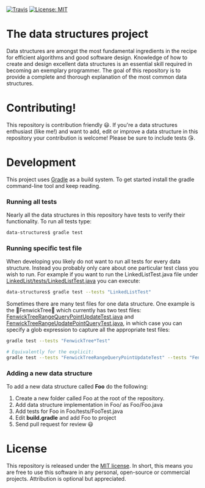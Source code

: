 [![Travis](https://img.shields.io/travis/williamfiset/data-structures.svg)](https://travis-ci.org/williamfiset/data-structures) [![License: MIT](https://img.shields.io/github/license/mashape/apistatus.svg)](https://opensource.org/licenses/MIT)

# The data structures project

Data structures are amongst the most fundamental ingredients in the recipe for efficient algorithms and good software design. Knowledge of how to create and design excellent data structures is an essential skill required in becoming an exemplary programmer. The goal of this repository is to provide a complete and thorough explanation of the most common data structures.

# Contributing!

This repository is contribution friendly :smiley:. If you're a data structures enthusiast (like me!) and want to add, edit or improve a data structure in this repository your contribution is welcome! Please be sure to include tests :kissing_heart:.

# Development

This project uses [Gradle](https://gradle.org/) as a build system. To get started install the gradle command-line tool and keep reading.

### Running all tests

Nearly all the data structures in this repository have tests to verify their functionality. To run all tests type:
```bash
data-structures$ gradle test
```

### Running specific test file
When developing you likely do not want to run all tests for every data structure. Instead you probably only care about one particular test class you wish to run. For example if you want to run the LinkedListTest.java file under [LinkedList/tests/LinkedListTest.java](LinkedList/tests/LinkedListTest.java) you can execute:
```bash
data-structures$ gradle test --tests "LinkedListTest"
```

Sometimes there are many test files for one data structure. One example is the :evergreen_tree:FenwickTree:evergreen_tree: which currently has two test files: [FenwickTreeRangeQueryPointUpdateTest.java](FenwickTree/tests/FenwickTreeRangeQueryPointUpdateTest.java) and [FenwickTreeRangeUpdatePointQueryTest.java](FenwickTree/tests/FenwickTreeRangeUpdatePointQueryTest.java), in which case you can specify a glob expression to capture all the appropriate test files:
```bash
gradle test --tests "FenwickTree*Test"

# Equivalently for the explicit:
gradle test --tests "FenwickTreeRangeQueryPointUpdateTest" --tests "FenwickTreeRangeUpdatePointQueryTest"
```

### Adding a new data structure

To add a new data structure called **Foo** do the following:

1) Create a new folder called Foo at the root of the repository.
2) Add data structure implementation in Foo/ as Foo/Foo.java
3) Add tests for Foo in Foo/tests/FooTest.java
4) Edit **build.gradle** and add Foo to project
5) Send pull request for review :smiley:

# License

This repository is released under the [MIT license](https://opensource.org/licenses/MIT). In short, this means you are free to use this software in any personal, open-source or commercial projects. Attribution is optional but appreciated.

